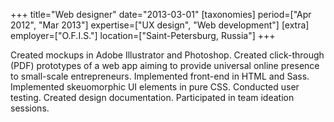 +++
title="Web designer"
date="2013-03-01"
[taxonomies]
period=["Apr 2012", "Mar 2013"]
expertise=["UX design", "Web development"]
[extra]
employer=["O.F.I.S."]
location=["Saint-Petersburg, Russia"]
+++

Created mockups in Adobe Illustrator and Photoshop. Created click-through (PDF) prototypes of a web app aiming to provide universal online presence to small-scale entrepreneurs. Implemented front-end in HTML and Sass. Implemented skeuomorphic UI elements in pure CSS. Conducted user testing. Created design documentation. Participated in team ideation sessions.